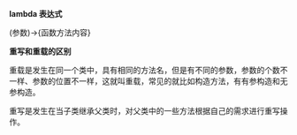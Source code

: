 **lambda 表达式**

(参数)->{函数方法内容}

**重写和重载的区别**

重载是发生在同一个类中，具有相同的方法名，但是有不同的参数，参数的个数不一样、参数的位置不一样，这就叫重载，常见的就比如构造方法，有有参构造和无参构造。

重写是发生在当子类继承父类时，对父类中的一些方法根据自己的需求进行重写操作。
